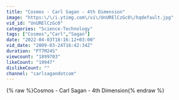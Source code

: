 ```yaml
---
title: "Cosmos - Carl Sagan - 4th Dimension"
image: "https:\/\/i.ytimg.com\/vi\/UnURElCzGc0\/hqdefault.jpg"
vid_id: "UnURElCzGc0"
categories: "Science-Technology"
tags: ["Cosmos","Carl","Sagan"]
date: "2022-04-03T18:16:12+03:00"
vid_date: "2009-03-24T16:42:34Z"
duration: "PT7M24S"
viewcount: "1899703"
likeCount: "19947"
dislikeCount: ""
channel: "carlsagandotcom"
---
```

{% raw %}Cosmos - Carl Sagan - 4th Dimension{% endraw %}
